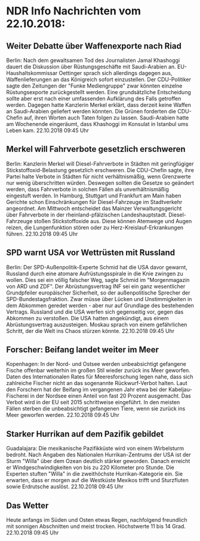 # NDR Info Nachrichten vom 22.10.2018:


## Weiter Debatte über Waffenexporte nach Riad
Berlin: Nach dem gewaltsamen Tod des Journalisten Jamal Khashoggi dauert die Diskussion über Rüstungsgeschäfte mit Saudi-Arabien an. EU-Haushaltskommissar Oettinger sprach sich allerdings dagegen aus, Waffenlieferungen an das Königreich sofort einzustellen. Der CDU-Politiker sagte den Zeitungen der "Funke Mediengruppe" zwar könnten einzelne Rüstungsexporte zurückgestellt werden. Eine grundsätzliche Entscheidung sollte aber erst nach einer umfassenden Aufklärung des Falls getroffen werden. Dagegen hatte Kanzlerin Merkel erklärt, dass derzeit keine Waffen an Saudi-Arabien geliefert werden könnten. Die Grünen forderten die CDU-Chefin auf, ihren Worten auch Taten folgen zu lassen. Saudi-Arabien hatte am Wochenende eingeräumt, dass Khashoggi im Konsulat in Istanbul ums Leben kam. 22.10.2018 09:45 Uhr 

## Merkel will Fahrverbote gesetzlich erschweren
Berlin: Kanzlerin Merkel will Diesel-Fahrverbote in Städten mit geringfügiger Stickstoffoxid-Belastung gesetzlich erschweren. Die CDU-Chefin sagte, ihre Partei halte Verbote in Städten für nicht verhältnismäßig, wenn Grenzwerte nur wenig überschritten würden. Deswegen sollten die Gesetze so geändert werden, dass Fahrverbote in solchen Fällen als unverhältnismäßig eingestuft werden. In Hamburg, Stuttgart und Frankfurt am Main haben Gerichte schon Einschränkungen für Diesel-Fahrzeuge im Stadtverkehr angeordnet. Am Mittwoch entscheidet das Mainzer Verwaltungsgericht über Fahrverbote in der rheinland-pfälzischen Landeshauptstadt. Diesel-Fahrzeuge stoßen Stickstoffoxide aus. Diese können Atemwege und Augen reizen, die Lungenfunktion stören oder zu Herz-Kreislauf-Erkrankungen führen. 22.10.2018 09:45 Uhr 

## SPD warnt USA vor Wettrüsten mit Russland
Berlin: Der SPD-Außenpolitik-Experte Schmid hat die USA davor gewarnt, Russland durch eine atomare Aufrüstungsspirale in die Knie zwingen zu wollen. Dies sei ein völlig falscher Weg, sagte Schmid im "Morgenmagazin von ARD und ZDF". Der Abrüstungsvertrag INF sei ein ganz wesentlicher Grundpfeiler europäischer Sicherheit, so der außenpolitische Sprecher der SPD-Bundestagsfraktion. Zwar müsse über Lücken und Unstimmigkeiten in dem Abkommen geredet werden - aber nur auf Grundlage des bestehenden Vertrags. Russland und die USA werfen sich gegenseitig vor, gegen das Abkommen zu verstoßen. Die USA hatten angekündigt, aus einem Abrüstungsvertrag auszusteigen. Moskau sprach von einem gefährlichen Schritt, der die Welt ins Chaos stürzen könnte. 22.10.2018 09:45 Uhr 

## Forscher: Beifang landet weiter im Meer
Kopenhagen: In der Nord- und Ostsee werden unbeabsichtigt gefangene Fische offenbar weiterhin im großen Stil wieder zurück ins Meer geworfen. Daten des Internationalen Rates für Meeresforschung legen nahe, dass sich zahlreiche Fischer nicht an das sogenannte Rückwurf-Verbot halten. Laut den Forschern hat der Beifang im vergangenen Jahr etwa bei der Kabeljau-Fischerei in der Nordsee einen Anteil von fast 20 Prozent ausgemacht. Das Verbot wird in der EU seit 2015 schrittweise eingeführt. In den meisten Fällen sterben die unbeabsichtigt gefangenen Tiere, wenn sie zurück ins Meer geworfen werden. 22.10.2018 09:45 Uhr 

## Starker Hurrikan auf dem Pazifik gebildet
Guadalajara: Die mexikanische Pazifikküste wird von einem Wirbelsturm bedroht. Nach Angaben des Nationalen Hurrikan-Zentrums der USA ist der Sturm "Willa" über dem Ozean deutlich stärker geworden. Danach erreicht er Windgeschwindigkeiten von bis zu 220 Kilometer pro Stunde. Die Experten stuften "Willa" in die zweithöchste Hurrikan-Kategorie ein. Sie erwarten, dass er morgen auf die Westküste Mexikos trifft und Sturzfluten sowie Erdrutsche auslöst. 22.10.2018 09:45 Uhr 

## Das Wetter
Heute anfangs im Süden und Osten etwas Regen, nachfolgend freundlich mit sonnigen Abschnitten und meist trocken. Höchstwerte 11 bis 14 Grad. 22.10.2018 09:45 Uhr 

